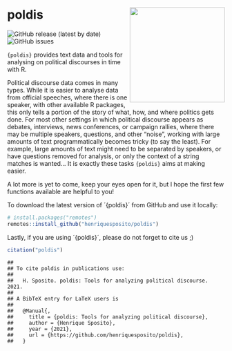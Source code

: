 
# poldis <img src="inst/poldishexlogo.png" align="right" width="220"/>

<!-- badges: start -->

![GitHub release (latest by
date)](https://img.shields.io/github/v/release/henriquesposito/poldis)
![GitHub
issues](https://img.shields.io/github/issues-raw/henriquesposito/poldis)
<!-- badges: end -->

`{poldis}` provides text data and tools for analysing on political
discourses in time with R.

Political discourse data comes in many types. While it is easier to
analyse data from official speeches, where there is one speaker, with
other available R packages, this only tells a portion of the story of
what, how, and where politics gets done. For most other settings in
which political discourse appears as debates, interviews, news
conferences, or campaign rallies, where there may be multiple speakers,
questions, and other “noise”, working with large amounts of text
programmatically becomes tricky (to say the least). For example, large
amounts of text might need to be separated by speakers, or have
questions removed for analysis, or only the context of a string matches
is wanted… It is exactly these tasks `{poldis}` aims at making easier.

A lot more is yet to come, keep your eyes open for it, but I hope the
first few functions available are helpful to you\!

To download the latest version of ´{poldis}´ from GitHub and use it
locally:

``` r
# install.packages("remotes")
remotes::install_github("henriquesposito/poldis")
```

Lastly, if you are using ´{poldis}´, please do not forget to cite us ;)

``` r
citation("poldis")
```

    ## 
    ## To cite poldis in publications use:
    ## 
    ##   H. Sposito. poldis: Tools for analyzing political discourse. 2021.
    ## 
    ## A BibTeX entry for LaTeX users is
    ## 
    ##   @Manual{,
    ##     title = {poldis: Tools for analyzing political discourse},
    ##     author = {Henrique Sposito},
    ##     year = {2021},
    ##     url = {https://github.com/henriquesposito/poldis},
    ##   }
